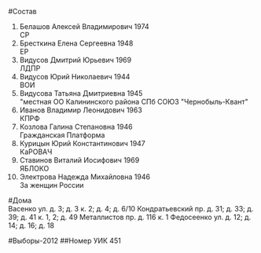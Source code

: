 #Состав
1. Белашов Алексей Владимирович 1974   
    СР
2. Бресткина Елена Сергеевна 1948   
    ЕР
3. Видусов Дмитрий Юрьевич 1969   
    ЛДПР
4. Видусов Юрий Николаевич 1944   
    ВОИ
5. Видусова Татьяна Дмитриевна 1945   
    "местная ОО Калининского района СПб СОЮЗ "Чернобыль-Квант"
6. Иванов Владимир Леонидович 1963   
    КПРФ
7. Козлова Галина Степановна 1946   
    Гражданская Платформа
8. Курицын Юрий Константинович 1947   
    КаРОВАЧ
9. Ставинов Виталий Иосифович 1969   
    ЯБЛОКО
10. Электрова Надежда Михайловна 1946   
    За женщин России

#Дома  
Васенко ул. д. 3; д. 3 к. 2; д. 4; д. 6/10 Кондратьевский пр. д. 31; д. 33; д. 39; д. 41 к. 1, 2; д. 49 Металлистов пр. д. 116 к. 1 Федосеенко ул. д. 12; д. 14; д. 16; д. 18

#Выборы-2012
##Номер УИК
451
